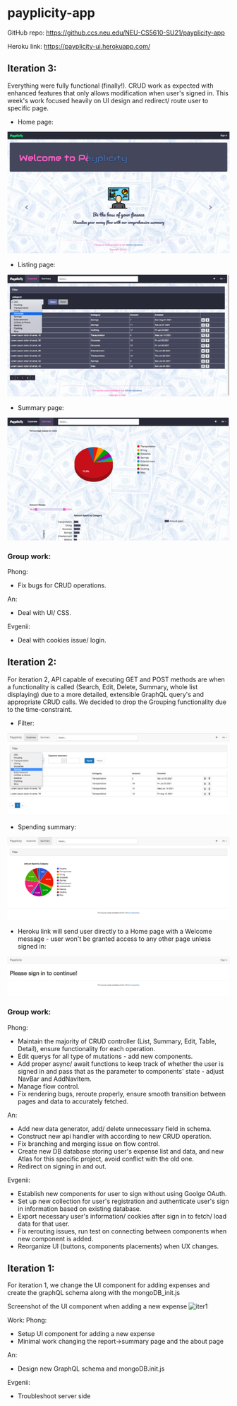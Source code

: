 # payplicity-app

GitHub repo: https://github.ccs.neu.edu/NEU-CS5610-SU21/payplicity-app

Heroku link: https://payplicity-ui.herokuapp.com/

## Iteration 3: 

Everything were fully functional (finally!). CRUD work as expected with enhanced features that only allows modification when user's signed in. This week's work focused heavily on UI design and redirect/ route user to specific page. 

+ Home page:

![Home Page](readmeImg/home3.png)

+ Listing page:

![Listing Page](readmeImg/list3.png)

+ Summary page:

![Summary Page](readmeImg/summary3.png)

### Group work:

Phong:
+ Fix bugs for CRUD operations.

An:
+ Deal with UI/ CSS.

Evgenii:
+ Deal with cookies issue/ login.

## Iteration 2: 

For iteration 2, API capable of executing GET and POST methods are when a functionality is called (Search, Edit, Delete, Summary, whole list displaying) due to a more detailed, extensible GraphQL query's and appropriate CRUD calls. We decided to drop the Grouping functionality due to the time-constraint.

+ Filter:

![Filter functionality](readmeImg/filter.png)

+ Spending summary:

![Summary](readmeImg/summary.png)

+ Heroku link will send user directly to a Home page with a Welcome message - user won't be granted access to any other page unless signed in:

![notSignedIn](readmeImg/notSignedIn.png)

### Group work:

Phong: 
+ Maintain the majority of CRUD controller (List, Summary, Edit, Table, Detail), ensure functionality for each operation.
+ Edit querys for all type of mutations - add new components.
+ Add proper async/ await functions to keep track of whether the user is signed in and pass that as the parameter to components' state - adjust NavBar and AddNavItem.
+ Manage flow control.
+ Fix rendering bugs, reroute properly, ensure smooth transition between pages and data to accurately fetched.

An:
+ Add new data generator, add/ delete unnecessary field in schema.
+ Construct new api handler with according to new CRUD operation.
+ Fix branching and merging issue on flow control.
+ Create new DB database storing user's expense list and data, and new Atlas for this specific project, avoid conflict with the old one.
+ Redirect on signing in and out.

Evgenii:
+ Establish new components for user to sign without using Goolge OAuth.
+ Set up new collection for user's registration and authenticate user's sign in information based on existing database.
+ Export necessary user's information/ cookies after sign in to fetch/ load data for that user.
+ Fix rerouting issues, run test on connecting between components when new component is added.
+ Reorganize UI (buttons, components placements) when UX changes.

## Iteration 1:
For iteration 1, we change the UI component for adding expenses and create the graphQL schema along with the mongoDB_init.js

Screenshot of the UI component when adding a new expense
![iter1](https://cdn.discordapp.com/attachments/770761149716234261/873370306100748288/new.PNG)

Work:
Phong:
+ Setup UI component for adding a new expense
+ Minimal work changing the report->summary page and the about page

An:
+ Design new GraphQL schema and mongoDB.init.js

Evgenii:
+ Troubleshoot server side